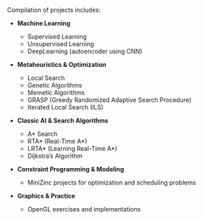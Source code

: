 Compilation of projects includes: 

- **Machine Learning**  
  - Supervised Learning  
  - Unsupervised Learning  
  - DeepLearning (autoencoder using CNN)

- **Metaheuristics & Optimization**  
  - Local Search  
  - Genetic Algorithms  
  - Memetic Algorithms  
  - GRASP (Greedy Randomized Adaptive Search Procedure)  
  - Iterated Local Search (ILS)  

- **Classic AI & Search Algorithms**  
  - A* Search  
  - RTA* (Real-Time A*)  
  - LRTA* (Learning Real-Time A*)  
  - Dijkstra’s Algorithm  

- **Constraint Programming & Modeling**  
  - MiniZinc projects for optimization and scheduling problems  

- **Graphics & Practice**  
  - OpenGL exercises and implementations  

